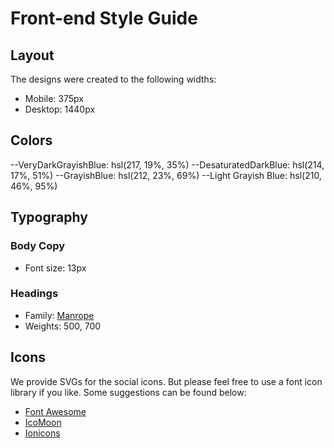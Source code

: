# Front-end Style Guide

## Layout

The designs were created to the following widths:

- Mobile: 375px
- Desktop: 1440px

## Colors

--VeryDarkGrayishBlue: hsl(217, 19%, 35%)
--DesaturatedDarkBlue: hsl(214, 17%, 51%)
--GrayishBlue: hsl(212, 23%, 69%)
--Light Grayish Blue: hsl(210, 46%, 95%)

## Typography

### Body Copy

- Font size: 13px

### Headings

- Family: [Manrope](https://fonts.google.com/specimen/Manrope)
- Weights: 500, 700

## Icons

We provide SVGs for the social icons. But please feel free to use a font icon library if you like. Some suggestions can be found below:

- [Font Awesome](https://fontawesome.com)
- [IcoMoon](https://icomoon.io)
- [Ionicons](https://ionicons.com)
